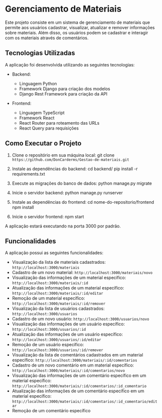 # Gerenciamento de Materiais

Este projeto consiste em um sistema de gerenciamento de materiais que permite aos usuários cadastrar, visualizar, atualizar e remover informações sobre materiais. Além disso, os usuários podem se cadastrar e interagir com os materiais através de comentários.

## Tecnologias Utilizadas

A aplicação foi desenvolvida utilizando as seguintes tecnologias:

- Backend:

  - Linguagem Python
  - Framework Django para criação dos modelos
  - Django Rest Framework para criação da API

- Frontend:
  - Linguagem TypeScript
  - Framework React 
  - React Router para roteamento das URLs
  - React Query para requisições

## Como Executar o Projeto

1. Clone o repositório em sua máquina local:
   git clone `https://github.com/DonCarderms/Gestao-de-materiais.git`

2. Instale as dependências do backend:
   cd backend/
   pip install -r requirements.txt

3. Execute as migrações do banco de dados:
   python manage.py migrate

4. Inicie o servidor backend:
   python manage.py runserver

5. Instale as dependências do frontend:
   cd nome-do-repositorio/frontend
   npm install

6. Inicie o servidor frontend:
   npm start

A aplicação estará executando na porta 3000 por padrão.

## Funcionalidades

A aplicação possui as seguintes funcionalidades:

- Visualização da lista de materiais cadastrados: `http://localhost:3000/materiais`
- Cadastro de um novo material: `http://localhost:3000/materiais/novo`
- Visualização das informações de um material específico: `http://localhost:3000/materiais/:id`
- Atualização das informações de um material específico: `http://localhost:3000/materiais/:id/editar`
- Remoção de um material específico: `http://localhost:3000/materiais/:id/remover`
- Visualização da lista de usuários cadastrados: `http://localhost:3000/usuarios`
- Cadastro de um novo usuário: `http://localhost:3000/usuarios/novo`
- Visualização das informações de um usuário específico: `http://localhost:3000/usuarios/:id`
- Atualização das informações de um usuário específico: `http://localhost:3000/usuarios/:id/editar`
- Remoção de um usuário específico: `http://localhost:3000/usuarios/:id/remover`
- Visualização da lista de comentários cadastrados em um material específico: `http://localhost:3000/materiais/:id/comentarios`
- Cadastro de um novo comentário em um material específico: `http://localhost:3000/materiais/:id/comentarios/novo`
- Visualização das informações de um comentário específico em um material específico: `http://localhost:3000/materiais/:id/comentarios/:id_comentario`
- Atualização das informações de um comentário específico em um material específico: `http://localhost:3000/materiais/:id/comentarios/:id_comentario/editar`
- Remoção de um comentário específico
